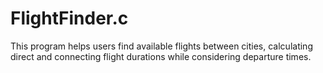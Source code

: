 # FlightFinder.c
This program helps users find available flights between cities, calculating direct and connecting flight durations while considering departure times.
